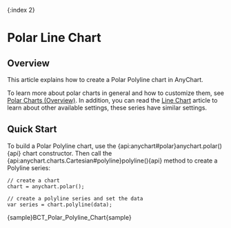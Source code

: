 {:index 2}
# Polar Line Chart

## Overview

This article explains how to create a Polar Polyline chart in AnyChart.

To learn more about polar charts in general and how to customize them, see [Polar Charts (Overview)](Overview). In addition, you can read the [Line Chart](../Line_Chart) article to learn about other available settings, these series have similar settings.

## Quick Start

To build a Polar Polyline chart, use the {api:anychart#polar}anychart.polar(){api} chart constructor. Then call the {api:anychart.charts.Cartesian#polyline}polyline(){api} method to create a Polyline series:

```
// create a chart
chart = anychart.polar();

// create a polyline series and set the data
var series = chart.polyline(data);
```

{sample}BCT\_Polar\_Polyline\_Chart{sample}